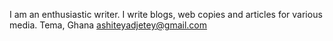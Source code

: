 I am an enthusiastic writer.  I write blogs, web copies and articles for various media.
Tema, Ghana
ashiteyadjetey@gmail.com
